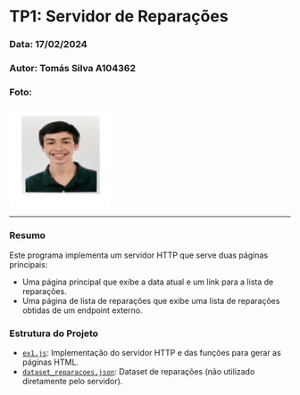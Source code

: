 # TP1: Servidor de Reparações

### Data: 17/02/2024
### Autor: Tomás Silva A104362
### Foto:
![Photo](../Photo.png)

---

### Resumo
Este programa implementa um servidor HTTP que serve duas páginas principais:

- Uma página principal que exibe a data atual e um link para a lista de reparações.
- Uma página de lista de reparações que exibe uma lista de reparações obtidas de um endpoint externo.

### Estrutura do Projeto

- [`ex1.js`](ex1.js): Implementação do servidor HTTP e das funções para gerar as páginas HTML.
- [`dataset_reparacoes.json`](dataset_reparacoes.json): Dataset de reparações (não utilizado diretamente pelo servidor).

